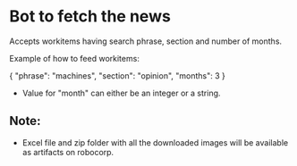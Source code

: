 # Bot to fetch the news

Accepts workitems having search phrase, section and number of months.

Example of how to feed workitems:

{
    "phrase": "machines",
    "section": "opinion",
    "months": 3
}

- Value for "month" can either be an integer or a string.

## Note:

- Excel file and zip folder with all the downloaded images will be available as artifacts on robocorp.
